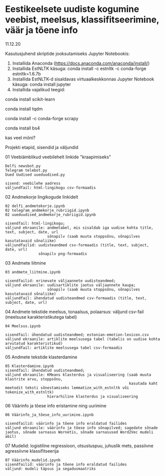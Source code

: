 # Eestikeelsete uudiste kogumine veebist, meelsus, klassifitseerimine, väär ja tõene info

11.12.20

Kasutusjuhend skriptide jooksutamiseks Jupyter Notebookis:
1. Installida Anaconda (https://docs.anaconda.com/anaconda/install/)
2. Installida EstNLTK käsuga:
conda install -c estnltk -c conda-forge estnltk=1.6.7b
3. Installida EstNLTK-d sisaldavas virtuaalkeskkonnas Jupyter Notebook käsuga:
conda install jupyter
3. Installida vajalikud teegid:

conda install scikit-learn

conda install tqdm

conda install -c conda-forge scrapy

conda install bs4

kas veel mõni?

Projekti etapid, sisendid ja väljundid

01 Veebiämblikud veebilehelt linkide "kraapimiseks"

    Delfi newsbot.py
    Telegram telebot.py
    Uued Uudised uueduudised.py
    
    sisend: veebilehe aadress
    väljundfail: html-lingikogu csv-formaadis

02 Andmekorje lingikogude linkidelt

    02 delfi_andmetekorje.ipynb
    02 telegram_andmekorje_rubriigid.ipynb
    02 uueduudised_andmekorje_rubriigid.ipynb
    
    sisendfail: html-lingikogu;  
    väljund ekraanile: andmetabel, mis sisaldab iga uudise kohta title, text, subject, date, url
                       sõnapilv (saab muuta stoppsõnu, sõnapilves kasutatavaid sõnaliike)
    väljundfailid: uudisteandmed csv-formaadis (title, text, subject, date, url)
                   sõnapilv png-formaadis
                   
03 Andmete liitmine

    03 andmete_liitmine.ipynb
    
    sisendfailid: erinevate väljaannete uudisteandmed;
    väljund ekraanile: uudisartiklite jaotus väljaannete kaupa;
                       sõnapilv (saab muuta stoppsõnu, sõnapilves kasutatavaid sõnaliike)
    väljundfail: ühendatud uudisteandmed csv-formaadis (title, text, subject, date, url)
   
04 Andmete tekstide meelsus, tonaalsus, polaarsus: väljund csv-fail (meelsuse karakteristikutega tabel)

    04 Meelsus.ipynb
    
    sisendfail: ühendatud uudisteandmed; estonian-emotion-lexicon.csv
    väljund ekraanile: artiklite meelsusega tabel (tabelis on uudise kohta arvutatud karakteristikud)
    väljundfail: artiklite meelsusega tabel csv-formaadis
    
05 Andmete tekstide klasterdamine

    05 Klasterdamine.ipynb
    sisendfail: ühendatud uudisteandmed;
    väljund ekraanile: KMeans klasterdus ja visualiseering (saab muuta klastrite arvu, stoppsõnu, 
                                                            kasutada kaht meetodit teksti sõnestamiseks lemmatize_with_estnltk või tokenize_with_estnltk)
                       hierarhiline klasterdus ja visualiseering

06 Väärinfo ja tõese info eristamine ning uurimine

    06 Väärinfo_ja_tõese_info_uurimine.ipynb
    
    sisendfailid: väärinfo ja tõene info eraldatud failides
    väljund ekraanile: väärinfo ja tõese info sõnapilved; sagedate sõnade jaotus, sõnade sarnasus Wornetis, sõnade sarnasused Word2Vec mudeli abil)
    
    
07 Mudelid: logistiline regressioon, otsustuspuu, juhuslik mets, passiivne agressiivne klassifitseerija

    07 Väärinfo_mudelid.ipynb
    sisendfailid: väärinfo ja tõene info eraldatud failides
    väljund: mudeli täpsus ja segadusmaatriks
    



